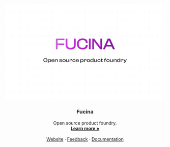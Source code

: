 <a href="https://fucina.studio">
  <img alt="Open source product foundry" src="https://github.com/fucinastudio/.github/blob/main/assets/cover.png">
</a>

  <h3 align="center">Fucina</h3>

  <p align="center">
    Open source product foundry.
    <br />
    <a href="https://fucina.studio"><strong>Learn more »</strong></a>
    <br />
    <br />
    <a href="https://fucina.studio">Website</a>
    ·
    <a href="https://github.com/fucinastudio">Feedback</a>
    ·
    <a href="https://docs.fucina.studio">Documentation</a>
  </p>
